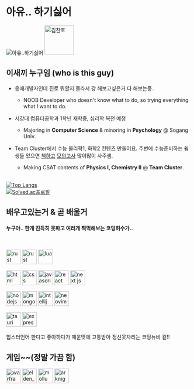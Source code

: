 
# 아유.. 하기싫어

![아유..하기싫어](https://w.namu.la/s/e91fdba0ff20c0c8673365a039e2f2c73e2e923fccb1a21ba7af4ae587cbd62d503d86076ebdaf941ad98b2e18e4bec5d163fc7997d26a0df4563cee3e93ba26f4289e6ce246579a77cb5e63a535a8de19dcc2c8c8697eab827f38e447b68804)
<a margin="20" href="https://youtu.be/ZEpcRSivu-E" target="_blank"><img margin="20px" height="80" src="https://media.bunjang.co.kr/product/158753670_1_1625837846_w360.jpg" alt="김찬호"></a>

## 이새끼 누구임 (who is this guy)
- 응애개발자인데 진로 뭐할지 몰라서 걍 해보고싶은거 다 해보는중..
  - NOOB Developer who doesn't know what to do, so trying everything what I want to do.  
- 서강대 컴퓨터공학과 1학년 재학중, 심리학 복전 예정 
  - Majoring in **Computer Science** & minoring in **Psychology** @ Sogang Univ.  
- Team Cluster에서 수능 물리학1, 화학2 컨텐츠 만들어요. 주변에 수능준비하는 쉄생들 있으면 [책](https://atom.ac/books/9700)[하고](https://atom.ac/books/9927) [모의고사](https://atom.ac/books/9917) 많이많이 사주샘.
  - Making CSAT contents of **Physics I, Chemistry II** @ **Team Cluster**. 
  
  <br>  
  
[![Top Langs](https://github-readme-stats.vercel.app/api/top-langs/?username=playteddypicker&layout=compact)](https://github.com/anuraghazra/github-readme-stats)  
[![Solved.ac프로필](http://mazassumnida.wtf/api/v2/generate_badge?boj=playteddypicker)](https://solved.ac/playteddypicker)



## 배우고있는거 & 곧 배울거

#### 누구야.. 한개 진득히 못파고 여러개 찍먹해보는 코딩허수가..
<br />

<a margin="10" href="https://www.rust-lang.org/" target="_blank"><img margin="10px" height="40" src="https://www.rust-lang.org/logos/rust-logo-512x512.png" alt="rust"></a>
<a margin="10" target="_blank"><img margin="10px" height="40" src="https://cdn.jsdelivr.net/gh/devicons/devicon/icons/cplusplus/cplusplus-original.svg" alt="rust"></a>
<a margin="10" target="_blank"><img margin="10px" height="40" src="https://cdn.jsdelivr.net/gh/devicons/devicon/icons/lua/lua-original.svg" alt="lua"></a>



<a margin="10" href="https://developer.mozilla.org/en-US/docs/Web/HTML" target="_blank"><img margin="10px" height="40" src="https://cdn.jsdelivr.net/gh/devicons/devicon/icons/html5/html5-original.svg" alt="html"></a>
<a margin="10" href="https://developer.mozilla.org/en-US/docs/Web/CSS" target="_blank"><img margin="10px" height="40" src="https://cdn.jsdelivr.net/gh/devicons/devicon/icons/css3/css3-original.svg" alt="css"></a>
<a margin="10" href="https://developer.mozilla.org/en-US/docs/Web/JavaScript" target="_blank"><img margin="10px" height="40" src="https://cdn.jsdelivr.net/gh/devicons/devicon/icons/javascript/javascript-original.svg" alt="javascript"></a>
<a margin="10" href="https://reactjs.org/" target="_blank"><img margin="10px" height="40" src="https://cdn.jsdelivr.net/gh/devicons/devicon/icons/react/react-original.svg" alt="react"></a>
<a margin="10" href="https://nextjs.org" target="_blank"><img margin="10px" height="40" src="https://github.com/abdoachhoubi/abdoachhoubi/blob/main/svgs/nextjs.svg" alt="next js"></a>


<a margin="10" href="https://nodejs.org" target="_blank"><img margin="10px" height="40" src="https://cdn.jsdelivr.net/gh/devicons/devicon/icons/nodejs/nodejs-original.svg" alt="nodejs"></a>
<a margin="10" href="https://mongodb.com" target="_blank"><img margin="10px" height="40" src="https://cdn.jsdelivr.net/gh/devicons/devicon/icons/mongodb/mongodb-original.svg" alt="mongodb"></a>
<a margin="10" href="https://www.jetbrains.com/idea/" target="_blank"><img margin="10px" height="40" src="https://cdn.jsdelivr.net/gh/devicons/devicon/icons/intellij/intellij-original.svg" alt="intellij IDEA"></a>
<a margin="10" href="https://neovim.io/" target="_blank"><img margin="10px" height="40" src="https://upload.wikimedia.org/wikipedia/commons/thumb/3/3a/Neovim-mark.svg/984px-Neovim-mark.svg.png?20150131093814" alt="neovim"></a>

<a margin="10" href="https://sanity.io" target="_blank"><img margin="10px" height="40" src="https://d33wubrfki0l68.cloudfront.net/4112b407ce93d899a0e499bbefa9fc172b11685e/8c3e9/ko/meta/tauri_logo_dark.svg" alt="tauri"></a>
<a margin="10" href="https://expressjs.com" target="_blank"><img margin="10px" height="40" src="https://github.com/abdoachhoubi/abdoachhoubi/blob/main/svgs/express.svg" alt="express"></a>
</div>

힙스터언어 한다고 좋아하다가 매운맛에 고통받아 정신못차리는 코딩뉴비 컽!!

## 게임~~(정말 가끔 함)

<a margin="10" href="https://www.warframe.com" target="_blank"><img margin="10px" height="40" src="https://n9e5v4d8.ssl.hwcdn.net/images/longlanding/logo-white.png" alt="warframe"></a>
<a margin="10" href="https://en.bandainamcoent.eu/elden-ring/elden-ring" target="_blank"><img margin="10px" height="40" src="https://p325k7wa.twic.pics/high/elden-ring/elden-ring/00-page-setup/eldenring_new.png?twic=v1/resize=1600/step=10/quality=80" alt="elden_ring"></a>
<a margin="10" href="https://bluearchive.nexon.com" target="_blank"><img margin="10px" height="40" src="https://image.librewiki.net/5/5b/Pop_logo.png" alt="mollu"></a>
<a margin="10" href="https://www.arknights.kr/" target="_blank"><img margin="10px" height="40" src="https://webusstatic.yo-star.com/ark_kr_web/mobile/img/logo.d26fe41b.png" alt="arknights"></a>
